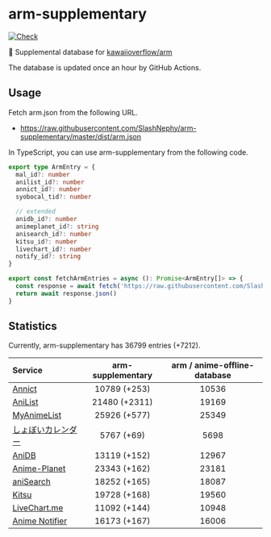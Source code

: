 # arm-supplementary

[![Check](https://github.com/SlashNephy/arm-supplementary/actions/workflows/check-node.yml/badge.svg)](https://github.com/SlashNephy/arm-supplementary/actions/workflows/check-node.yml)

💊 Supplemental database for [kawaiioverflow/arm](https://github.com/kawaiioverflow/arm)

The database is updated once an hour by GitHub Actions.

## Usage

Fetch arm.json from the following URL.

- https://raw.githubusercontent.com/SlashNephy/arm-supplementary/master/dist/arm.json

In TypeScript, you can use arm-supplementary from the following code.

```TypeScript
export type ArmEntry = {
  mal_id?: number
  anilist_id?: number
  annict_id?: number
  syobocal_tid?: number

  // extended
  anidb_id?: number
  animeplanet_id?: string
  anisearch_id?: number
  kitsu_id?: number
  livechart_id?: number
  notify_id?: string
}

export const fetchArmEntries = async (): Promise<ArmEntry[]> => {
  const response = await fetch('https://raw.githubusercontent.com/SlashNephy/arm-supplementary/master/dist/arm.json')
  return await response.json()
}
```

## Statistics

Currently, arm-supplementary has 36799 entries (+7212).

| Service                                     | arm-supplementary | arm / anime-offline-database |
| :------------------------------------------ | :---------------: | :--------------------------: |
| [Annict](https://annict.com)                |   10789 (+253)    |            10536             |
| [AniList](https://anilist.co)               |   21480 (+2311)   |            19169             |
| [MyAnimeList](https://myanimelist.net)      |   25926 (+577)    |            25349             |
| [しょぼいカレンダー](https://cal.syoboi.jp) |    5767 (+69)     |             5698             |
| [AniDB](https://anidb.net)                  |   13119 (+152)    |            12967             |
| [Anime-Planet](https://anime-planet.com)    |   23343 (+162)    |            23181             |
| [aniSearch](https://anisearch.com)          |   18252 (+165)    |            18087             |
| [Kitsu](https://kitsu.io)                   |   19728 (+168)    |            19560             |
| [LiveChart.me](https://livechart.me)        |   11092 (+144)    |            10948             |
| [Anime Notifier](https://notify.moe)        |   16173 (+167)    |            16006             |
